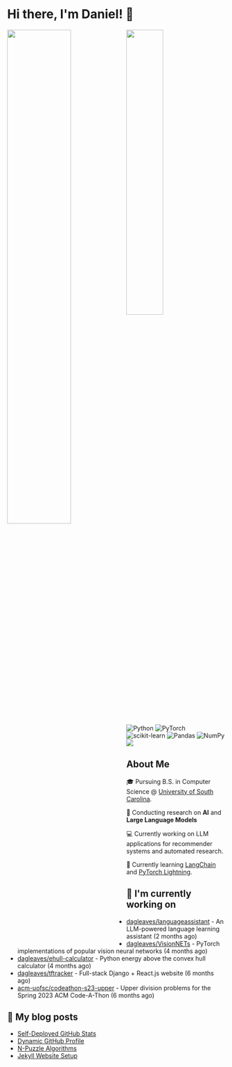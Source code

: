 # Hi there, I'm Daniel! :wave:

<img align="left" width="54%" src="https://github-readme-stats-dusky-one-26.vercel.app/api?username=dagleaves&theme=dark&include_all_commits=true&count_private=true&show_icons=true" />
<img align="left" width="41%" src="https://github-readme-stats-dusky-one-26.vercel.app/api/top-langs/?username=dagleaves&layout=compact&theme=dark&include_all_commits=true&count_private=true" />

<br/><br/>
<br/><br/>
<br/><br/>
<br/><br/>
<br/><br/>

![Python](https://img.shields.io/badge/python-3670A0?style=for-the-badge&logo=python&logoColor=ffdd54)
![PyTorch](https://img.shields.io/badge/PyTorch-%23EE4C2C.svg?style=for-the-badge&logo=PyTorch&logoColor=white)
![scikit-learn](https://img.shields.io/badge/scikit--learn-%23F7931E.svg?style=for-the-badge&logo=scikit-learn&logoColor=white)
![Pandas](https://img.shields.io/badge/pandas-%23150458.svg?style=for-the-badge&logo=pandas&logoColor=white)
![NumPy](https://img.shields.io/badge/numpy-%23013243.svg?style=for-the-badge&logo=numpy&logoColor=white)
<a href="https://www.linkedin.com/in/dagleaves/"><img src="https://img.shields.io/badge/linkedin-%230077B5.svg?style=for-the-badge&logo=linkedin&logoColor=white"/></a>

## About Me

🎓 Pursuing B.S. in Computer Science @ [University of South Carolina](https://sc.edu/study/majors_and_degrees/computer_science_computer_engineering.php). 

📖 Conducting research on **AI** and **Large Language Models**

💻 Currently working on LLM applications for recommender systems and automated research.

:seedling: Currently learning [LangChain](https://github.com/hwchase17/langchain) and [PyTorch Lightning](https://github.com/Lightning-AI/lightning).


## 👷 I'm currently working on

- [dagleaves/languageassistant](https://github.com/dagleaves/languageassistant) - An LLM-powered language learning assistant (2 months ago)
- [dagleaves/VisionNETs](https://github.com/dagleaves/VisionNETs) - PyTorch implementations of popular vision neural networks (4 months ago)
- [dagleaves/ehull-calculator](https://github.com/dagleaves/ehull-calculator) - Python energy above the convex hull calculator (4 months ago)
- [dagleaves/tftracker](https://github.com/dagleaves/tftracker) - Full-stack Django &#43; React.js website (6 months ago)
- [acm-uofsc/codeathon-s23-upper](https://github.com/acm-uofsc/codeathon-s23-upper) - Upper division problems for the Spring 2023 ACM Code-A-Thon (6 months ago)


## :book: My blog posts

- [Self-Deployed GitHub Stats](http://dagleaves.com/2023/05/01/self-deployed-github-stats)
- [Dynamic GitHub Profile](http://dagleaves.com/2023/04/30/dynamic-github-profile)
- [N-Puzzle Algorithms](http://dagleaves.com/2023/02/01/n-puzzle)
- [Jekyll Website Setup](http://dagleaves.com/2022/01/11/setup-website)
